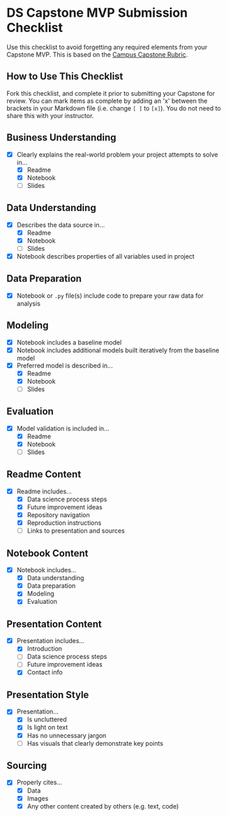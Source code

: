 # DS Capstone MVP Submission Checklist

Use this checklist to avoid forgetting any required elements from your Capstone MVP. This is based on the [Campus Capstone Rubric](https://docs.google.com/spreadsheets/d/1YUC5_QVu8BEd7xBJumzspH40-KuJtL9KQInQYXGi5bE/edit?usp=sharing).

## How to Use This Checklist

Fork this checklist, and complete it prior to submitting your Capstone for review. You can mark items as complete by adding an 'x' between the brackets in your Markdown file (i.e. change `[ ]` to `[x]`). You do not need to share this with your instructor.

## Business Understanding

- [x] Clearly explains the real-world problem your project attempts to solve in...
  - [x] Readme
  - [x] Notebook
  - [ ] Slides

## Data Understanding

- [x] Describes the data source in...
  - [x] Readme
  - [x] Notebook
  - [ ] Slides
- [x] Notebook describes properties of all variables used in project

## Data Preparation

- [x] Notebook or `.py` file(s) include code to prepare your raw data for analysis

## Modeling

- [x] Notebook includes a baseline model
- [x] Notebook includes additional models built iteratively from the baseline model
- [x] Preferred model is described in...
  - [x] Readme
  - [x] Notebook
  - [ ] Slides

## Evaluation

- [x] Model validation is included in...
  - [x] Readme
  - [x] Notebook
  - [ ] Slides

## Readme Content

- [x] Readme includes...
  - [x] Data science process steps
  - [x] Future improvement ideas
  - [x] Repository navigation
  - [x] Reproduction instructions
  - [ ] Links to presentation and sources

## Notebook Content

- [x] Notebook includes...
  - [x] Data understanding
  - [x] Data preparation
  - [x] Modeling
  - [x] Evaluation

## Presentation Content

- [x] Presentation includes...
  - [x] Introduction
  - [ ] Data science process steps
  - [ ] Future improvement ideas
  - [x] Contact info

## Presentation Style

- [x] Presentation...
  - [x] Is uncluttered
  - [x] Is light on text
  - [x] Has no unnecessary jargon
  - [ ] Has visuals that clearly demonstrate key points

## Sourcing

- [x] Properly cites...
  - [x] Data
  - [x] Images
  - [x] Any other content created by others (e.g. text, code)
